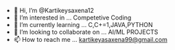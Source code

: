 - 👋 Hi, I’m @Kartikeysaxena12
- 👀 I’m interested in ... Competetive Coding
- 🌱 I’m currently learning ... C,C+=1,JAVA,PYTHON
- 💞️ I’m looking to collaborate on ... AI/ML PROJECTS
- 📫 How to reach me ... kartikeyasaxena99@gmail.com

<!---
Kartikeysaxena12/Kartikeysaxena12 is a ✨ special ✨ repository because its `README.md` (this file) appears on your GitHub profile.
You can click the Preview link to take a look at your changes.
--->
